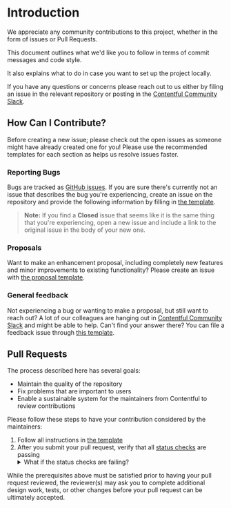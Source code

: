 # Introduction

We appreciate any community contributions to this project, whether in the form of issues or Pull Requests.

This document outlines what we'd like you to follow in terms of commit messages and code style.

It also explains what to do in case you want to set up the project locally.

If you have any questions or concerns please reach out to us either by filing an issue in the relevant repository or posting in the [Contentful Community Slack](https://www.contentful.com/slack/).

## How Can I Contribute?

Before creating a new issue; please check out the open issues as someone might have already created one for you! Please use the recommended templates for each section as helps us resolve issues faster.

### Reporting Bugs

Bugs are tracked as [GitHub issues](https://guides.github.com/features/issues/). If you are sure there's currently not an issue that describes the bug you're experiencing, create an issue on the repository and provide the following information by filling in [the template](https://github.com/contentful/template-marketing-webapp-nextjs/tree/main/.github/ISSUE_TEMPLATE/bug-report.md).

> **Note:** If you find a **Closed** issue that seems like it is the same thing that you're experiencing, open a new issue and include a link to the original issue in the body of your new one.

### Proposals

Want to make an enhancement proposal, including completely new features and minor improvements to existing functionality? Please create an issue with [the proposal template](https://github.com/contentful/template-marketing-webapp-nextjs/tree/main/.github/ISSUE_TEMPLATE/proposal.md).

### General feedback

Not experiencing a bug or wanting to make a proposal, but still want to reach out? A lot of our colleagues are hanging out in [Contentful Community Slack](https://www.contentful.com/slack/) and might be able to help. Can't find your answer there? You can file a feedback issue through [this template](https://github.com/contentful/template-marketing-webapp-nextjs/tree/main/.github/ISSUE_TEMPLATE/feedback.md).

## Pull Requests

The process described here has several goals:

- Maintain the quality of the repository
- Fix problems that are important to users
- Enable a sustainable system for the maintainers from Contentful to review contributions

Please follow these steps to have your contribution considered by the maintainers:

1. Follow all instructions in [the template](https://github.com/contentful/template-marketing-webapp-nextjs/tree/main/.github/PULL_REQUEST_TEMPLATE.md)
2. After you submit your pull request, verify that all [status checks](https://help.github.com/articles/about-status-checks/) are passing <details><summary>What if the status checks are failing?</summary>If a status check is failing, and you believe that the failure is unrelated to your change, please leave a comment on the pull request explaining why you believe the failure is unrelated. A maintainer will re-run the status check for you. If we conclude that the failure was a false positive, then we will open an issue to track that problem with our status check suite.</details>

While the prerequisites above must be satisfied prior to having your pull request reviewed, the reviewer(s) may ask you to complete additional design work, tests, or other changes before your pull request can be ultimately accepted.
